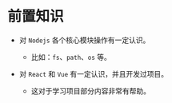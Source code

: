 # 前置知识

- 对 `Nodejs` 各个核心模块操作有一定认识。

  - 比如：`fs`、`path`、`os` 等。

- 对 `React` 和 `Vue` 有一定认识，并且开发过项目。
  - 这对于学习项目部分内容非常有帮助。
